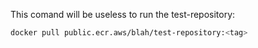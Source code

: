 This comand will be useless to run the test-repository:

```bash
docker pull public.ecr.aws/blah/test-repository:<tag>
```
